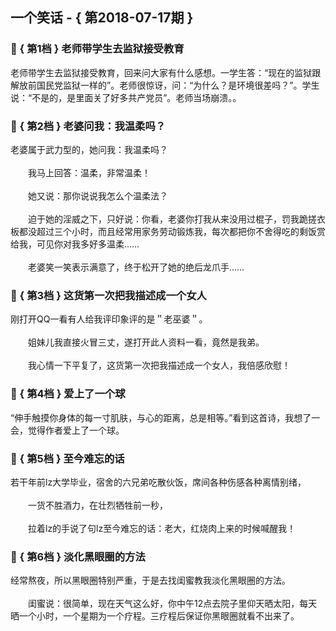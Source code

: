 ## 一个笑话 - { 第2018-07-17期 }
</hr>

### :jack_o_lantern: { 第1档 } 老师带学生去监狱接受教育
老师带学生去监狱接受教育，回来问大家有什么感想。一学生答：“现在的监狱跟解放前国民党监狱一样的”。老师很惊讶，问：“为什么？是环境很差吗？”。学生说：“不是的，是里面关了好多共产党员”。老师当场崩溃。。


### :jack_o_lantern: { 第2档 } 老婆问我：我温柔吗？
老婆属于武力型的，她问我：我温柔吗？<br/><br/>　　我马上回答：温柔，非常温柔！<br/><br/>　　她又说：那你说说我怎么个温柔法？<br/><br/>　　迫于她的淫威之下，只好说：你看，老婆你打我从来没用过棍子，罚我跪搓衣板都没超过三个小时，而且经常用家务劳动锻炼我，每次都把你不舍得吃的剩饭赏给我，可见你对我多好多温柔……<br/><br/>　　老婆笑一笑表示满意了，终于松开了她的绝后龙爪手……


### :jack_o_lantern: { 第3档 } 这货第一次把我描述成一个女人
刚打开QQ一看有人给我评印象评的是＂老巫婆＂。<br/><br/>　　姐妹儿我直接火冒三丈，遂打开此人资料一看，竟然是我弟。<br/><br/>　　我心情一下平复了，这货第一次把我描述成一个女人，我倍感欣慰！


### :jack_o_lantern: { 第4档 } 爱上了一个球
“伸手触摸你身体的每一寸肌肤，与心的距离，总是相等。”看到这首诗，我想了一会，觉得作者爱上了一个球。


### :jack_o_lantern: { 第5档 } 至今难忘的话
若干年前lz大学毕业，宿舍的六兄弟吃散伙饭，席间各种伤感各种离情别绪，<br/><br/>　　一货不胜酒力，在壮烈牺牲前一秒，<br/><br/>　　拉着lz的手说了句lz至今难忘的话：老大，红烧肉上来的时候喊醒我！


### :jack_o_lantern: { 第6档 } 淡化黑眼圈的方法
经常熬夜，所以黑眼圈特别严重，于是去找闺蜜教我淡化黑眼圈的方法。<br/><br/>　　闺蜜说：很简单，现在天气这么好，你中午12点去院子里仰天晒太阳，每天晒一个小时，一个星期为一个疗程。三疗程后保证你黑眼圈就看不出来了。

